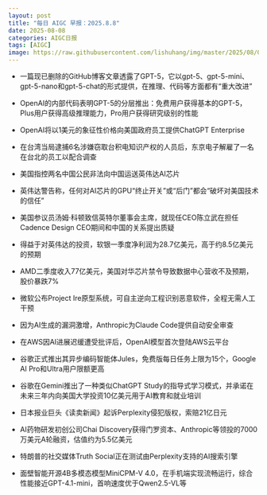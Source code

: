 ```yaml
---
layout: post
title: "每日 AIGC 早报：2025.8.8"
date: 2025-08-08
categories: AIGC日报
tags: [AIGC]
image: https://raw.githubusercontent.com/lishuhang/img/master/2025/08/0808-d.webp
---
```


- 一篇现已删除的GitHub博客文章透露了GPT-5，它以gpt-5、gpt-5-mini、gpt-5-nano和gpt-5-chat的形式提供，在推理、代码等方面都有“重大改进”

- OpenAI的内部代码表明GPT-5的分层推出：免费用户获得基本的GPT-5，Plus用户获得高级推理能力，Pro用户获得研究级别的性能

- OpenAI将以1美元的象征性价格向美国政府员工提供ChatGPT Enterprise

- 在台湾当局逮捕6名涉嫌窃取台积电知识产权的人员后，东京电子解雇了一名在台北的员工以配合调查

- 美国指控两名中国公民非法向中国运送英伟达AI芯片

- 英伟达警告称，任何对AI芯片的GPU“终止开关”或“后门”都会“破坏对美国技术的信任”

- 美国参议员汤姆·科顿致信英特尔董事会主席，就现任CEO陈立武在担任Cadence Design CEO期间和中国的关系提出质疑

- 得益于对英伟达的投资，软银一季度净利润为28.7亿美元，高于约8.5亿美元的预期

- AMD二季度收入77亿美元，美国对华芯片禁令导致数据中心营收不及预期，股价暴跌7%

- 微软公布Project Ire原型系统，可自主逆向工程识别恶意软件，全程无需人工干预

- 因为AI生成的漏洞激增，Anthropic为Claude Code提供自动安全审查

- 在AWS因AI进展迟缓遭受批评后，OpenAI模型首次登陆AWS云平台

- 谷歌正式推出其异步编码智能体Jules，免费版每日任务上限为15个，Google AI Pro和Ultra用户限额更高

- 谷歌在Gemini推出了一种类似ChatGPT Study的指导式学习模式，并承诺在未来三年内向美国大学投资10亿美元用于AI教育和就业培训

- 日本报业巨头《读卖新闻》起诉Perplexity侵犯版权，索赔21亿日元

- AI药物研发初创公司Chai Discovery获得门罗资本、Anthropic等领投的7000万美元A轮融资，估值约为5.5亿美元

- 特朗普的社交媒体Truth Social正在测试由Perplexity支持的AI搜索引擎

- 面壁智能开源4B多模态模型MiniCPM-V 4.0，在手机端实现流畅运行，综合性能接近GPT-4.1-mini，首响速度优于Qwen2.5-VL等